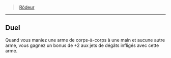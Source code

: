 ﻿---
!ClassFeatureItem
Id: ranger_hd.md#duel
ParentLink: ranger_hd.md#rôdeur
Name: Duel
ParentName: Rôdeur
NameLevel: 2
Attributes: {}
---
> [Rôdeur](hd_ranger.md)

---

## Duel

Quand vous maniez une arme de corps-à-corps à une main et aucune autre arme, vous gagnez un bonus de +2 aux jets de dégâts infligés avec cette arme.

